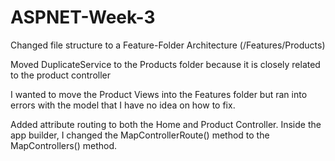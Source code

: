 # ASPNET-Week-3

Changed file structure to a Feature-Folder Architecture (/Features/Products)

Moved DuplicateService to the Products folder because it is closely related to the product controller

I wanted to move the Product Views into the Features folder but ran into errors with the model that I have no idea on how to fix.

Added attribute routing to both the Home and Product Controller. Inside the app builder, I changed the MapControllerRoute() method to the MapControllers() method.
